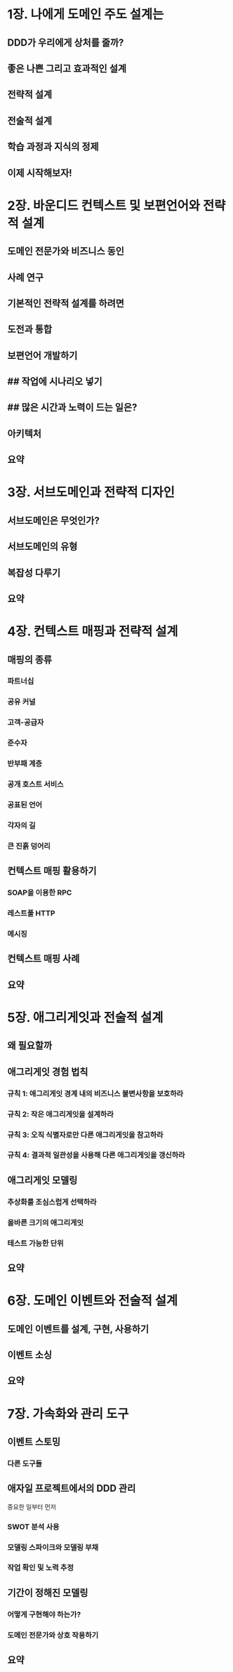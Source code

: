 # 1장. 나에게 도메인 주도 설계는

## DDD가 우리에게 상처를 줄까?

## 좋은 나쁜 그리고 효과적인 설계

## 전략적 설계

## 전술적 설계

## 학습 과정과 지식의 정제

## 이제 시작해보자!


# 2장. 바운디드 컨텍스트 및 보편언어와 전략적 설계

## 도메인 전문가와 비즈니스 동인

## 사례 연구

## 기본적인 전략적 설계를 하려면

## 도전과 통합

## 보편언어 개발하기

## ## 작업에 시나리오 넣기

## ## 많은 시간과 노력이 드는 일은?

## 아키텍처

## 요약


# 3장. 서브도메인과 전략적 디자인


## 서브도메인은 무엇인가?

## 서브도메인의 유형

## 복잡성 다루기

## 요약


# 4장. 컨텍스트 매핑과 전략적 설계

## 매핑의 종류

### 파트너십

### 공유 커널

### 고객-공급자

### 준수자

### 반부패 계층

### 공개 호스트 서비스

### 공표된 언어

### 각자의 길

### 큰 진흙 덩어리

## 컨텍스트 매핑 활용하기

### SOAP을 이용한 RPC

### 레스트풀 HTTP

### 메시징

## 컨텍스트 매핑 사례

## 요약


# 5장. 애그리게잇과 전술적 설계

## 왜 필요할까

## 애그리게잇 경험 법칙

### 규칙 1: 애그리게잇 경계 내의 비즈니스 불변사항을 보호하라

### 규칙 2: 작은 애그리게잇을 설계하라

### 규칙 3: 오직 식별자로만 다른 애그리게잇을 참고하라

### 규칙 4: 결과적 일관성을 사용해 다른 애그리게잇을 갱신하라

## 애그리게잇 모델링

### 추상화를 조심스럽게 선택하라

### 올바른 크기의 애그리게잇

### 테스트 가능한 단위

## 요약


# 6장. 도메인 이벤트와 전술적 설계

## 도메인 이벤트를 설계, 구현, 사용하기

## 이벤트 소싱

## 요약


# 7장. 가속화와 관리 도구

## 이벤트 스토밍

### 다른 도구들

## 애자일 프로젝트에서의 DDD 관리
중요한 일부터 먼저

### SWOT 분석 사용

### 모델링 스파이크와 모델링 부채

### 작업 확인 및 노력 추정

## 기간이 정해진 모델링

### 어떻게 구현해야 하는가?

### 도메인 전문가와 상호 작용하기

## 요약